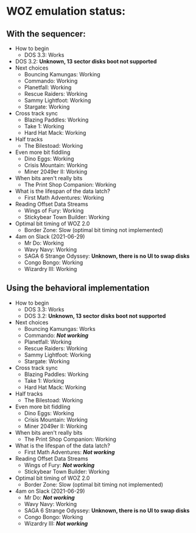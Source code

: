 
# WOZ emulation status:

## With the sequencer:
- How to begin
    - DOS 3.3: Works
- DOS 3.2: **Unknown, 13 sector disks boot not supported**
- Next choices
    - Bouncing Kamungas: Working
    - Commando: Working
    - Planetfall: Working
    - Rescue Raiders: Working
    - Sammy Lightfoot: Working
    - Stargate: Working
- Cross track sync
    - Blazing Paddles: Working
    - Take 1: Working
    - Hard Hat Mack: Working
- Half tracks
    - The Bilestoad: Working
- Even more bit fiddling
    - Dino Eggs: Working
    - Crisis Mountain: Working
    - Miner 2049er II: Working
- When bits aren't really bits
    - The Print Shop Companion: Working
- What is the lifespan of the data latch?
    - First Math Adventures: Working
- Reading Offset Data Streams
    - Wings of Fury: Working
    - Stickybear Town Builder: Working
- Optimal bit timing of WOZ 2.0
    - Border Zone: Slow (optimal bit timing not implemented)
- 4am on Slack (2021-06-29)
    - Mr Do: Working
    - Wavy Navy: Working
    - SAGA 6 Strange Odyssey: **Unknown, there is no UI to swap disks**
    - Congo Bongo: Working
    - Wizardry III: Working


## Using the behavioral implementation
- How to begin
    - DOS 3.3: Works
    - DOS 3.2: **Unknown, 13 sector disks boot not supported**
- Next choices
    - Bouncing Kamungas: Works
    - Commando: ***Not working***
    - Planetfall: Working
    - Rescue Raiders: Working
    - Sammy Lightfoot: Working
    - Stargate: Working
- Cross track sync
    - Blazing Paddles: Working
    - Take 1: Working
    - Hard Hat Mack: Working
- Half tracks
    - The Bilestoad: Working
- Even more bit fiddling
    - Dino Eggs: Working
    - Crisis Mountain: Working
    - Miner 2049er II: Working
- When bits aren't really bits
    - The Print Shop Companion: Working
- What is the lifespan of the data latch?
    - First Math Adventures: ***Not working***
- Reading Offset Data Streams
    - Wings of Fury: ***Not working***
    - Stickybear Town Builder: Working
- Optimal bit timing of WOZ 2.0
    - Border Zone: Slow (optimal bit timing not implemented)
- 4am on Slack (2021-06-29)
    - Mr Do: ***Not working***
    - Wavy Navy: Working
    - SAGA 6 Strange Odyssey: **Unknown, there is no UI to swap disks**
    - Congo Bongo: Working
    - Wizardry III: ***Not working***

